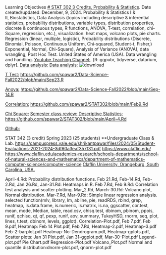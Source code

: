 Learning Objectives [# STAT 302 3 Credits, Probability & Statistics](https://pawar1550.wixsite.com/claflin-courses/copy-of-stat341-1). Date created/updated: December, 9, 2024.
Probability & Statistics I & II, Biostatistics, Data Analysis (topics including descriptive & inferential statistics, probability distributions, variable types, distribution properties, discrete & continuous types, R functions, ANOVA, T-test, correlation, chi-Square, regression, etc.), visualization: heat maps, volcano plots, pie charts. Regression (linear, multiple, logistic), Probability distributions (Discrete, Binomial, Poisson, Continuous Uniform, Chi-squared, Student-t, Fisher,)  Exponential, Normal, Chi-Square), Analysis of Variance (ANOVA), data wrangling, Post Hoc Test. United States of America (USA). Data wrangling and handling.
[Youtube Teaching Channel:](https://www.youtube.com/playlist?list=PLKka-JHtsz80sJ_uQ8wZ4cnLNB9yRJNoV).
[R: ggpubr, tidyverse, datarium, dplyr].
[Data analysis:](https://youtu.be/WIvehDeVRak)
[Data analysis:](https://youtu.be/dhIjTt26YKQ)
![download](https://github.com/user-attachments/assets/750826db-cf38-4697-bfbb-36826e570e04)

[T Test:](https://youtu.be/sIpMsN90Dt8)
https://github.com/spawar2/Data-Science-Fall2022/blob/main/Sep23.R

[Anova:](https://youtu.be/Z-S4CfsRHA0)
https://github.com/spawar2/Data-Science-Fall2022/blob/main/Sep-14.R

[Correlation:](https://youtu.be/yndToTyudUQ)
https://github.com/spawar2/STAT302/blob/main/Feb9.Rd

[Chi Square:](https://youtu.be/dgehxC9tJVc)
[Semester class review:](https://youtu.be/Pju8ecWWRAw)
[Descriptive Statistics:](https://youtu.be/09SCdQPVShU)
https://github.com/spawar2/STAT302/blob/main/April-4.Rd

[Github:](https://github.com/spawar2/STAT302)

STAT 342 (3 credit) Spring 2023 (25 students) **Undergraduate Class & Lab. https://campuspress.yale.edu/shrikantpawar/files/2024/05/Student-Evaluations-2021-2024-3df60a3eaf357f31.pdf
https://www.claflin.edu/ https://www.claflin.edu/academics-research/schools-departments/school-of-natural-sciences-and-mathematics/department-of-mathematics-computer-science/computer-science
[Claflin University, Orangeburg, South Carolina, USA.](https://www.claflin.edu/docs/default-source/academic-affairs-student-services/2018-2020-undergraduate-catalog_final_aug-21-2019_web.pdf?sfvrsn=15bf3f0e_6)

April-4.Rd: Probability distribution functions.
Feb 21.Rd, Feb-14.Rd, Feb-2.Rd, Jan 26.Rd, Jan-31.Rd: Heatmaps in R.
Feb 7.Rd, Feb 9.Rd: Correlation test analysis and scatter plotting.
Mar_2.Rd, March-30.Rd: Volcano plot, Normal distribution.
Mar-7.Rd, Mar-9.Rd: Simple linear regression analysis.
selected function(mlv, library, lm, abline, pie, readRDS, rbind, grep, heatmap, is.data.frame, is.numeric, is.matrix, is.na, ggscatter, cor.test, mean, mode, Median, table, read.csv, chisq.test, dbinom, pbinom, ppois, runif, qchisq, qt, qf, pexp, runif, aov, summary, TukeyHSD, rnorm, seq, plot, lines, t.test, dbinom, levels, ggplot).
Correlation-Plot.pdf, Feb 7.pdf, Feb 9.pdf, 
Heatmap: Feb 14 Plot.pdf, Feb 7.Rd, Heatmap-2.pdf, Heatmap-3.pdf
Feb-2-barplot.pdf
Heatmap-No-Dendrogram.pdf, Heatmap-gplots.pdf, 
Scatter plots: Jan 31 Plot.pdf, Jan 31-ggplot.pdf, Mar-30-Plot.pdf
Legend-plot.pdf
Pie Chart.pdf
Regression-Plot.pdf
Volcano_Plot.pdf
Normal and quantile distribution:dnorm-plot.pdf, qnorm-plot.pdf
